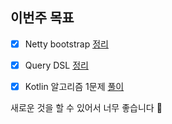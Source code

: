 ## 이번주 목표

- [x] Netty bootstrap [정리](https://github.com/Road-of-CODEr/netty-reactive/commit/c3e7414f287e3fac6c3e4bae1afc81ec460ab675)  

- [x] Query DSL [정리](https://github.com/huisam/QueryDsl/blob/master/README.md)

- [x] Kotlin 알고리즘 1문제 [풀이](https://github.com/huisam/JinLearnedList/commits/master)

새로운 것을 할 수 있어서 너무 좋습니다 🌟